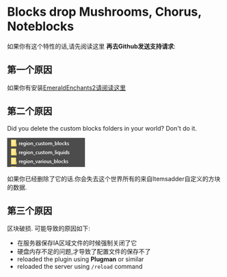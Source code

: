 # Blocks drop Mushrooms, Chorus, Noteblocks

如果你有这个特性的话,请先阅读这里 **再去Github发送支持请求**:

## 第一个原因

如果你有安装[EmeraldEnchants2](https://github.com/TheBusyBiscuit/EmeraldEnchants2)[请阅读这里](https://github.com/LoneDev6/ItemsAdder/issues/123)

## 第二个原因

Did you delete the custom blocks folders in your world? Don't do it.

![](../../.gitbook/assets/immagine%20%2896%29.png)

如果你已经删除了它的话.你会失去这个世界所有的来自Itemsadder自定义的方块的数据.

## 第三个原因

区块破损. 可能导致的原因如下:

* 在服务器保存IA区域文件的时候强制关闭了它
* 硬盘内存不足的问题,才导致了配置文件的保存不了
* reloaded the plugin using **Plugman** or similar
* reloaded the server using `/reload` command

